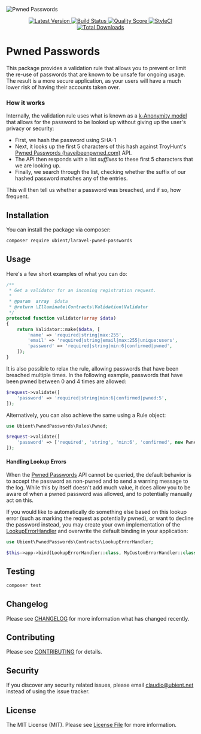 ![Pwned Passwords](https://banners.beyondco.de/Laravel%20Pwned%20Passwords.png?theme=light&packageName=ubient%2Flaravel-pwned-passwords&pattern=brickWall&style=style_1&description=Automatically+check+password+safety+against+existing+data+breaches&md=1&fontSize=100px&images=lock-closed&widths=auto&heights=250)

<p align="center">
  <a href="https://github.com/ubient/laravel-pwned-passwords/releases">
    <img src="https://img.shields.io/github/release/ubient/laravel-pwned-passwords.svg?style=flat-square" alt="Latest Version">
  </a>
  <a href="https://travis-ci.org/ubient/laravel-pwned-passwords">
    <img src="https://img.shields.io/travis/ubient/laravel-pwned-passwords/master.svg?style=flat-square" alt="Build Status">
  </a>
  <a href="https://scrutinizer-ci.com/g/ubient/laravel-pwned-passwords">
    <img src="https://img.shields.io/scrutinizer/g/ubient/laravel-pwned-passwords.svg?style=flat-square" alt="Quality Score">
  </a>
  <a href="https://styleci.io/repos/151966705"><img src="https://styleci.io/repos/151966705/shield" alt="StyleCI"></a>
  <a href="https://packagist.org/packages/ubient/laravel-pwned-passwords">
    <img src="https://img.shields.io/packagist/dt/ubient/laravel-pwned-passwords.svg?style=flat-square" alt="Total Downloads">
  </a>
</p>

# Pwned Passwords

This package provides a validation rule that allows you to prevent or limit the re-use of passwords that are known to be unsafe for ongoing usage. 
The result is a more secure application, as your users will have a much lower risk of having their accounts taken over.

### How it works

Internally, the validation rule uses what is known as a [k-Anonymity model](https://en.wikipedia.org/wiki/K-anonymity) that allows for the password to be looked up without giving up the user's privacy or security:

- First, we hash the password using SHA-1
- Next, it looks up the first 5 characters of this hash against TroyHunt's [Pwned Passwords (haveibeenpwned.com)](https://haveibeenpwned.com/Passwords) API. 
- The API then responds with a list _suffixes_ to these first 5 characters that we are looking up.
- Finally, we search through the list, checking whether the suffix of our hashed password matches any of the entries.

This will then tell us whether a password was breached, and if so, how frequent.

## Installation

You can install the package via composer:

```bash
composer require ubient/laravel-pwned-passwords
```

## Usage

Here's a few short examples of what you can do:

```php
/**
 * Get a validator for an incoming registration request.
 *
 * @param  array  $data
 * @return \Illuminate\Contracts\Validation\Validator
 */
protected function validator(array $data)
{
    return Validator::make($data, [
        'name' => 'required|string|max:255',
        'email' => 'required|string|email|max:255|unique:users',
        'password' => 'required|string|min:6|confirmed|pwned',
    ]);
}
```

It is also possible to relax the rule, allowing passwords that have been breached multiple times.
In the following example, passwords that have been pwned between 0 and 4 times are allowed:

```php
$request->validate([
    'password' => 'required|string|min:6|confirmed|pwned:5',
]);
```

Alternatively, you can also achieve the same using a Rule object:

```php
use Ubient\PwnedPasswords\Rules\Pwned;

$request->validate([
    'password' => ['required', 'string', 'min:6', 'confirmed', new Pwned(5)],
]);
```

#### Handling Lookup Errors
When the [Pwned Passwords](https://haveibeenpwned.com/Passwords) API cannot be queried, the default behavior is to accept the password as non-pwned and to send a warning message to the log. While this by itself doesn't add much value, it does allow you to be aware of when a pwned password was allowed, and to potentially manually act on this.

If you would like to automatically do something else based on this lookup error (such as marking the request as potentially pwned), or want to decline the password instead,
you may create your own implementation of the [LookupErrorHandler](src/Contracts/LookupErrorHandler.php) and overwrite the default binding in your application:

```php
use Ubient\PwnedPasswords\Contracts\LookupErrorHandler;

$this->app->bind(LookupErrorHandler::class, MyCustomErrorHandler::class);
```

## Testing

``` bash
composer test
```

## Changelog

Please see [CHANGELOG](CHANGELOG.md) for more information what has changed recently.

## Contributing

Please see [CONTRIBUTING](CONTRIBUTING.md) for details.

## Security

If you discover any security related issues, please email claudio@ubient.net instead of using the issue tracker.

## License

The MIT License (MIT). Please see [License File](LICENSE.md) for more information.
